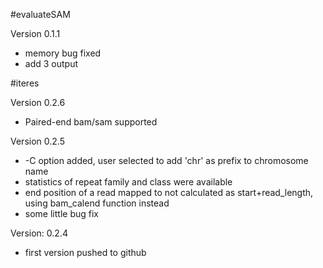 #evaluateSAM

Version 0.1.1
  * memory bug fixed
  * add 3 output

#iteres

Version 0.2.6
  * Paired-end bam/sam supported

Version 0.2.5
  * -C option added, user selected to add 'chr' as prefix to chromosome name
  * statistics of repeat family and class were available
  * end position of a read mapped to not calculated as start+read_length, using bam_calend function instead
  * some little bug fix

Version: 0.2.4
  * first version pushed to github
